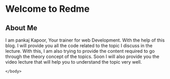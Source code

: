 <!DOCTYPE html>
<!--
To change this license header, choose License Headers in Project Properties.
To change this template file, choose Tools | Templates
and open the template in the editor.
-->
<html lang='en'>
    <head>
        <title>My Web Page</title>
        <meta charset="UTF-8">
        <meta name="viewport" content="width=device-width, initial-scale=1.0">
    </head>
    <body>
        <div><h1>Welcome to Redme</h1></div>
        <h2>About Me</h2>
        <p>I am pankaj Kapoor, Your trainer for web Development. With the help of this blog. I will provide you all the code related to the topic I discuss in the lecture. With this, I am also trying to provide the content required to go through the theory concept of the topics. Soon I will also provide you the video lecture that will help you to understand the topic very well.</p>
           
    </body>
</html>
